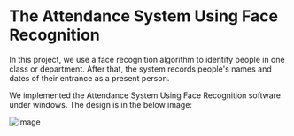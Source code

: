 # The Attendance System Using Face Recognition

In this project, we use a face recognition algorithm to identify people in one class or department. After that, the system records people's names and dates of their entrance as a present person.

We implemented the Attendance System Using Face Recognition software under windows. The design is in the below image:

![image](https://user-images.githubusercontent.com/34842506/155899182-3393c37c-fd48-4f83-ae53-3b36104f8cb8.png)
